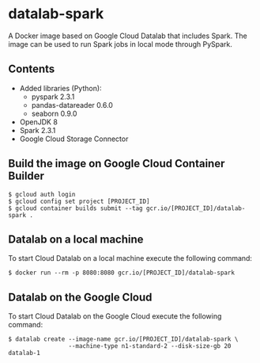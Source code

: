 # datalab-spark

A Docker image based on Google Cloud Datalab that includes Spark. The image can be used to run Spark jobs in local mode through PySpark.

## Contents

- Added libraries (Python):
    - pyspark 2.3.1
    - pandas-datareader 0.6.0
    - seaborn 0.9.0
- OpenJDK 8
- Spark 2.3.1
- Google Cloud Storage Connector

## Build the image on Google Cloud Container Builder

```
$ gcloud auth login
$ gcloud config set project [PROJECT_ID]
$ gcloud container builds submit --tag gcr.io/[PROJECT_ID]/datalab-spark .
```

## Datalab on a local machine

To start Cloud Datalab on a local machine execute the following command:

```
$ docker run --rm -p 8080:8080 gcr.io/[PROJECT_ID]/datalab-spark
```

## Datalab on the Google Cloud

To start Cloud Datalab on the Google Cloud execute the following command:

```
$ datalab create --image-name gcr.io/[PROJECT_ID]/datalab-spark \
                 --machine-type n1-standard-2 --disk-size-gb 20 datalab-1
```